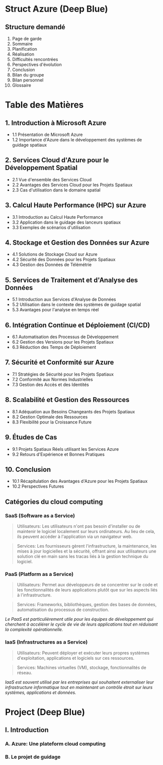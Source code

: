 <link rel="stylesheet" href="./stylesheet.css">

# Struct Azure (Deep Blue)

## Structure demandé

1. Page de garde
2. Sommaire
3. Planification
4. Réalisation
5. Difficultés rencontrées
6. Perspectives d'évolution
7. Conclusion
8. Bilan du groupe
9. Bilan personnel
10. Glossaire

# Table des Matières

## 1. Introduction à Microsoft Azure
  - 1.1 Présentation de Microsoft Azure
  - 1.2 Importance d'Azure dans le développement des systèmes de guidage spatiaux

## 2. Services Cloud d'Azure pour le Développement Spatial
  - 2.1 Vue d'ensemble des Services Cloud
  - 2.2 Avantages des Services Cloud pour les Projets Spatiaux
  - 2.3 Cas d'utilisation dans le domaine spatial

## 3. Calcul Haute Performance (HPC) sur Azure
  - 3.1 Introduction au Calcul Haute Performance
  - 3.2 Application dans le guidage des lanceurs spatiaux
  - 3.3 Exemples de scénarios d'utilisation

## 4. Stockage et Gestion des Données sur Azure
  - 4.1 Solutions de Stockage Cloud sur Azure
  - 4.2 Sécurité des Données pour les Projets Spatiaux
  - 4.3 Gestion des Données de Télémétrie

## 5. Services de Traitement et d'Analyse des Données
  - 5.1 Introduction aux Services d'Analyse de Données
  - 5.2 Utilisation dans le contexte des systèmes de guidage spatial
  - 5.3 Avantages pour l'analyse en temps réel

## 6. Intégration Continue et Déploiement (CI/CD)
  - 6.1 Automatisation des Processus de Développement
  - 6.2 Gestion des Versions pour les Projets Spatiaux
  - 6.3 Réduction des Temps de Déploiement

## 7. Sécurité et Conformité sur Azure
  - 7.1 Stratégies de Sécurité pour les Projets Spatiaux
  - 7.2 Conformité aux Normes Industrielles
  - 7.3 Gestion des Accès et des Identités

## 8. Scalabilité et Gestion des Ressources
  - 8.1 Adéquation aux Besoins Changeants des Projets Spatiaux
  - 8.2 Gestion Optimale des Ressources
  - 8.3 Flexibilité pour la Croissance Future

## 9. Études de Cas
  - 9.1 Projets Spatiaux Réels utilisant les Services Azure
  - 9.2 Retours d'Expérience et Bonnes Pratiques

## 10. Conclusion
  - 10.1 Récapitulation des Avantages d'Azure pour les Projets Spatiaux
  - 10.2 Perspectives Futures

## Catégories du cloud computing 

### SaaS (Software as a Service)
> <u-b>Utilisateurs:</u-b> Les utilisateurs n'ont pas besoin d'installer ou de maintenir le logiciel localement sur leurs ordinateurs. Au lieu de cela, ils peuvent accéder à l'application via un navigateur web.

> <u-b>Services:</u-b> Les fournisseurs gèrent l'infrastructure, la maintenance, les mises à jour logicielles et la sécurité, offrant ainsi aux utilisateurs une solution clé en main sans les tracas liés à la gestion technique du logiciel.

### PaaS (Platform as a Service)
> <u-b>Utilisateurs:</u-b> Permet aux développeurs de se concentrer sur le code et les fonctionnalités de leurs applications plutôt que sur les aspects liés à l'infrastructure.

> <u-b>Services:</u-b> Frameworks, bibliothèques, gestion des bases de données, automatisation du processus de construction.

*Le PaaS est particulièrement utile pour les équipes de développement qui cherchent à accélérer le cycle de vie de leurs applications tout en réduisant la complexité opérationnelle.*

### IaaS (Infrastructures as a Service)
> <u-b>Utilisateurs:</u-b> Peuvent déployer et exécuter leurs propres systèmes d'exploitation, applications et logiciels sur ces ressources.

> <u-b>Services:</u-b> Machines virtuelles (VM), stockage, fonctionnalités de réseau.

*IaaS est souvent utilisé par les entreprises qui souhaitent externaliser leur infrastructure informatique tout en maintenant un contrôle étroit sur leurs systèmes, applications et données.*

# Project (Deep Blue)

## I. Introduction

### A. Azure: Une plateform cloud computing

### B. Le projet de guidage 